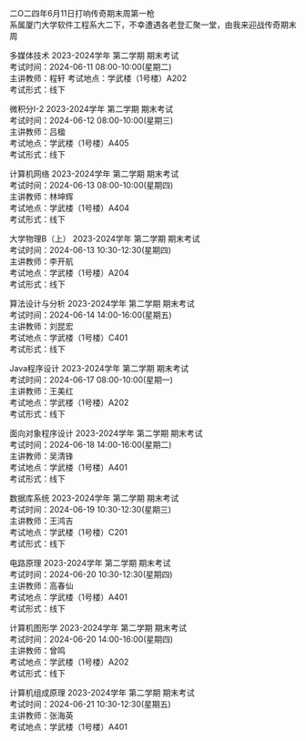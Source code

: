 二O二四年6月11日打响传奇期末周第一枪  
系属厦门大学软件工程系大二下，不幸遭遇各老登汇聚一堂，由我来迎战传奇期末周 

多媒体技术 2023-2024学年 第二学期 期末考试  
考试时间：2024-06-11 08:00-10:00(星期二)  
主讲教师：程轩 
考试地点：学武楼（1号楼）A202  
考试形式：线下 

微积分I-2 2023-2024学年 第二学期 期末考试   
考试时间：2024-06-12 08:00-10:00(星期三)  
主讲教师：吕楹  
考试地点：学武楼（1号楼）A405  
考试形式：线下   

计算机网络 2023-2024学年 第二学期 期末考试   
考试时间：2024-06-13 08:00-10:00(星期四)  
主讲教师：林坤辉  
考试地点：学武楼（1号楼）A404  
考试形式：线下    
 
大学物理B（上） 2023-2024学年 第二学期 期末考试   
考试时间：2024-06-13 10:30-12:30(星期四)  
主讲教师：李开航  
考试地点：学武楼（1号楼）A204  
考试形式：线下  
 
算法设计与分析 2023-2024学年 第二学期 期末考试   
考试时间：2024-06-14 14:00-16:00(星期五)  
主讲教师：刘昆宏  
考试地点：学武楼（1号楼）C401  
考试形式：线下  
 
Java程序设计 2023-2024学年 第二学期 期末考试   
考试时间：2024-06-17 08:00-10:00(星期一)  
主讲教师：王美红  
考试地点：学武楼（1号楼）A202  
考试形式：线下  
 
面向对象程序设计 2023-2024学年 第二学期 期末考试   
考试时间：2024-06-18 14:00-16:00(星期二)  
主讲教师：吴清锋  
考试地点：学武楼（1号楼）A401  
考试形式：线下  
 
数据库系统 2023-2024学年 第二学期 期末考试   
考试时间：2024-06-19 10:30-12:30(星期三)  
主讲教师：王鸿吉  
考试地点：学武楼（1号楼）C201  
考试形式：线下  
 
电路原理 2023-2024学年 第二学期 期末考试   
考试时间：2024-06-20 10:30-12:30(星期四)  
主讲教师：高春仙  
考试地点：学武楼（1号楼）A401  
考试形式：线下  
 
计算机图形学 2023-2024学年 第二学期 期末考试   
考试时间：2024-06-20 14:00-16:00(星期四)  
主讲教师：曾鸣  
考试地点：学武楼（1号楼）A202  
考试形式：线下  
 
计算机组成原理 2023-2024学年 第二学期 期末考试   
考试时间：2024-06-21 10:30-12:30(星期五)  
主讲教师：张海英  
考试地点：学武楼（1号楼）A401  
 
